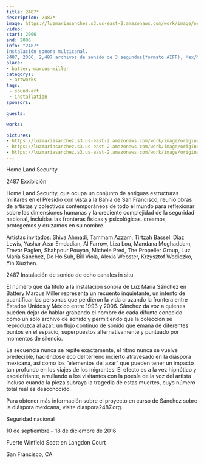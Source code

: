```yaml
---
title: 2487*
description: 2487*
image: https://luzmariasanchez.s3.us-east-2.amazonaws.com/work/image/original/2487-Homeland-For-site-foundation_1.jpg
video: 
start: 2006
end: 2006
info: "2487*
Instalación sonora multicanal.
2487, 2006; 2,487 archivos de sonido de 3 segundos(formato AIFF), Max/MSP patch, 16 Altavoces amplificados,computadora , computadora, e interfaz digital; edición 1/3; originalmente comisionada para Artpace San Antonio."
place: 
- battery-marcus-miller
categorys:
 - artworks
tags: 
 - sound-art
 - installation
sponsors:

guests:

works:

pictures:
- https://luzmariasanchez.s3.us-east-2.amazonaws.com/work/image/original/2487-Homeland-For-site-foundation_1.jpg
- https://luzmariasanchez.s3.us-east-2.amazonaws.com/work/image/original/2487-Homeland-For-site-foundation_2.jpg
- https://luzmariasanchez.s3.us-east-2.amazonaws.com/work/image/original/2487-Homeland-For-site-foundation_5.jpg
---
```


Home Land Security

2487
Exxibición

Home Land Security, que ocupa un conjunto de antiguas estructuras militares en el Presidio con vista a la Bahía de San Francisco, reunió obras de artistas y colectivos contemporáneos de todo el mundo para reflexionar sobre las dimensiones humanas y la creciente complejidad de la seguridad nacional, incluidas las fronteras físicas y psicológicas. creamos, protegemos y cruzamos en su nombre.

Artistas invitados: Shiva Ahmadi, Tammam Azzam, Tirtzah Bassel. Díaz Lewis, Yashar Azar Emdadian, Al Farrow, Liza Lou, Mandana Moghaddam, Trevor Paglen, Shahpour Pouyan, Michele Pred, The Propeller Group, Luz María Sánchez, Do Ho Suh, Bill Viola, Alexia Webster, Krzysztof Wodiczko, Yin Xiuzhen.

2487 Instalación de sonido de ocho canales in situ

El número que da título a la instalación sonora de Luz María Sánchez en Battery Marcus Miller representa un recuento inquietante, un intento de cuantificar las personas que perdieron la vida cruzando la frontera entre Estados Unidos y México entre 1993 y 2006. Sánchez da voz a quienes pueden dejar de hablar grabando el nombre de cada difunto conocido como un solo archivo de sonido y permitiendo que la colección se reproduzca al azar: un flujo continuo de sonido que emana de diferentes puntos en el espacio, superpuestos alternativamente y puntuado por momentos de silencio.

La secuencia nunca se repite exactamente, el ritmo nunca se vuelve predecible, haciéndose eco del terreno incierto atravesado en la diáspora mexicana, así como los “elementos del azar” que pueden tener un impacto tan profundo en los viajes de los migrantes. El efecto es a la vez hipnótico y escalofriante, arrullando a los visitantes con la poesía de la voz del artista incluso cuando la pieza subraya la tragedia de estas muertes, cuyo número total real es desconocido.

Para obtener más información sobre el proyecto en curso de Sánchez sobre la diáspora mexicana, visite diaspora2487.org.

Seguridad nacional

10 de septiembre – 18 de diciembre de 2016

Fuerte Winfield Scott en Langdon Court

San Francisco, CA